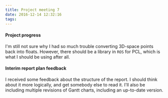 ```yaml
---
title: Project meeting 7
date: 2016-12-14 12:32:16
tags:
---
```

#### Project progress
I'm still not sure why I had so much trouble converting 3D-space points back into floats.
However, there should be a library in `ROS` for PCL, which is what I should be using after all.

#### Interim report plan feedback
I received some feedback about the structure of the report.
I should think about it more logically, and get somebody else to read it.
I'll also be including multiple revisions of Gantt charts, including an 
up-to-date version.
